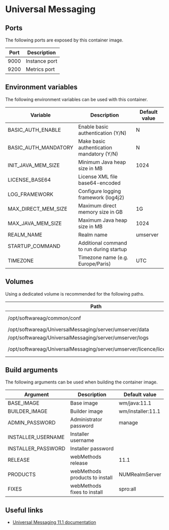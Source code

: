 # Universal Messaging

## Ports

The following ports are exposed by this container image.

| Port | Description |
| ---- | ----------- |
| 9000 | Instance port |
| 9200 | Metrics port |

## Environment variables

The following environment variables can be used with this container.

| Variable | Description | Default value |
| -------- | ----------- | ------------- |
| BASIC_AUTH_ENABLE | Enable basic authentication (Y/N) | N |
| BASIC_AUTH_MANDATORY | Make basic authentication mandatory (Y/N) | N |
| INIT_JAVA_MEM_SIZE | Minimum Java heap size in MB | 1024 |
| LICENSE_BASE64 | License XML file base64-encoded | |
| LOG_FRAMEWORK | Configure logging framework (log4j2) | |
| MAX_DIRECT_MEM_SIZE | Maximum direct memory size in GB | 1G |
| MAX_JAVA_MEM_SIZE | Maximum Java heap size in MB | 1024 |
| REALM_NAME | Realm name | umserver |
| STARTUP_COMMAND | Additional command to run during startup | |
| TIMEZONE | Timezone name (e.g. Europe/Paris) | UTC |

## Volumes

Using a dedicated volume is recommended for the following paths.

| Path | Description |
| ---- | ----------- |
| /opt/softwareag/common/conf | Authentication configuration |
| /opt/softwareag/UniversalMessaging/server/umserver/data | Server data |
| /opt/softwareag/UniversalMessaging/server/umserver/logs | Server logs |
| /opt/softwareag/UniversalMessaging/server/umserver/licence/licence.xml | License XML file |

## Build arguments

The following arguments can be used when building the container image.

| Argument | Description | Default value |
| -------- | ----------- | ------------- |
| BASE_IMAGE | Base image | wm/java:11.1 |
| BUILDER_IMAGE | Builder image | wm/installer:11.1 |
| ADMIN_PASSWORD | Administrator password | manage |
| INSTALLER_USERNAME | Installer username | |
| INSTALLER_PASSWORD | Installer password | |
| RELEASE | webMethods release | 11.1 |
| PRODUCTS | webMethods products to install | NUMRealmServer |
| FIXES | webMethods fixes to install | spro:all |

## Useful links

- [Universal Messaging 11.1 documentation](https://www.ibm.com/docs/en/webmethods-integration/wm-universal-messaging/11.1.0)
